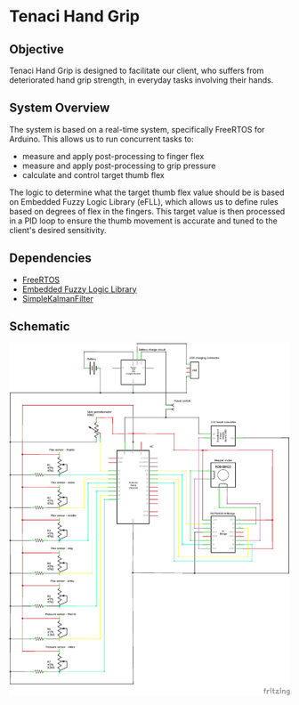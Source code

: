 # Tenaci Hand Grip

## Objective

Tenaci Hand Grip is designed to facilitate our client, who suffers from deteriorated hand grip strength, in everyday tasks involving their hands.

## System Overview

The system is based on a real-time system, specifically FreeRTOS for Arduino. This allows us to run concurrent tasks to:
* measure and apply post-processing to finger flex
* measure and apply post-processing to grip pressure
* calculate and control target thumb flex

The logic to determine what the target thumb flex value should be is based on Embedded Fuzzy Logic Library (eFLL), which allows us to define rules based on degrees of flex in the fingers. This target value is then processed in a PID loop to ensure the thumb movement is accurate and tuned to the client's desired sensitivity.

## Dependencies

* [FreeRTOS](https://github.com/feilipu/Arduino_FreeRTOS_Library)
* [Embedded Fuzzy Logic Library](https://github.com/zerokol/eFLL)
* [SimpleKalmanFilter](https://github.com/denyssene/SimpleKalmanFilter)

## Schematic

![Schematic](https://raw.githubusercontent.com/tenaci-hand-grip/tenaci-schematic/master/schematic.png)
